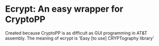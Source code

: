 # Ecrypt: An easy wrapper for CryptoPP
Created because CryptoPP is as difficult as GUI programming in AT&T assembly.
The meaning of ecrypt is 'Easy [to use] CRYPTography library'
